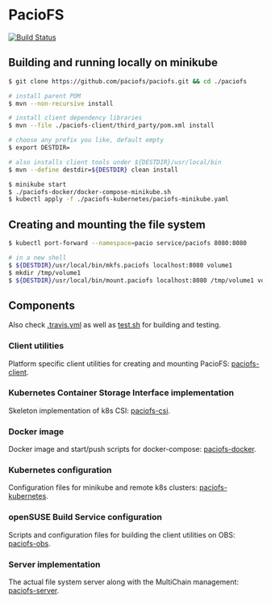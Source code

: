 # PacioFS

[![Build Status](https://travis-ci.org/paciofs/paciofs.svg?branch=master)](https://travis-ci.org/paciofs/paciofs)

## Building and running locally on minikube
```bash
$ git clone https://github.com/paciofs/paciofs.git && cd ./paciofs

# install parent POM
$ mvn --non-recursive install

# install client dependency libraries
$ mvn --file ./paciofs-client/third_party/pom.xml install

# choose any prefix you like, default empty
$ export DESTDIR=

# also installs client tools under ${DESTDIR}/usr/local/bin
$ mvn --define destdir=${DESTDIR} clean install

$ minikube start
$ ./paciofs-docker/docker-compose-minikube.sh
$ kubectl apply -f ./paciofs-kubernetes/paciofs-minikube.yaml
```

## Creating and mounting the file system
```bash
$ kubectl port-forward --namespace=pacio service/paciofs 8080:8080

# in a new shell
$ ${DESTDIR}/usr/local/bin/mkfs.paciofs localhost:8080 volume1
$ mkdir /tmp/volume1
$ ${DESTDIR}/usr/local/bin/mount.paciofs localhost:8080 /tmp/volume1 volume1 -d TRACE
```

## Components
Also check [.travis.yml](./.travis.yml) as well as [test.sh](./.travis/test.sh) for building and testing.

### Client utilities
Platform specific client utilities for creating and mounting PacioFS: [paciofs-client](./paciofs-client/README.md).

### Kubernetes Container Storage Interface implementation
Skeleton implementation of k8s CSI: [paciofs-csi](./paciofs-csi/README.md).

### Docker image
Docker image and start/push scripts for docker-compose: [paciofs-docker](./paciofs-docker/README.md).

### Kubernetes configuration
Configuration files for minikube and remote k8s clusters: [paciofs-kubernetes](./paciofs-kubernetes/README.md).

### openSUSE Build Service configuration
Scripts and configuration files for building the client utilities on OBS: [paciofs-obs](./paciofs-obs/README.md).

### Server implementation
The actual file system server along with the MultiChain management: [paciofs-server](./paciofs-server/README.md).
